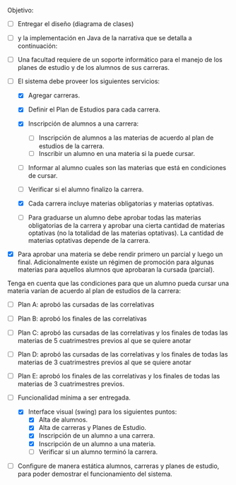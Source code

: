 Objetivo:

- [ ] Entregar el diseño (diagrama de clases) 
- [ ] y la implementación en Java de la narrativa que se detalla a continuación:

- [ ] Una facultad requiere de un soporte informático para el manejo de los planes de estudio y de los alumnos de sus carreras.

- [ ] El sistema debe proveer los siguientes servicios:
    - [X] Agregar carreras.
    - [X] Definir el Plan de Estudios para cada carrera.
    - [X] Inscripción de alumnos a una carrera:
        - [ ] Inscripción de alumnos a las materias de acuerdo al plan de estudios de la carrera. 
        - [ ] Inscribir un alumno en una materia si la puede cursar.
    - [ ] Informar al alumno cuales son las materias que está en condiciones de cursar.
    - [ ] Verificar si el alumno finalizo la carrera.

    - [X] Cada carrera incluye materias obligatorias y materias optativas. 
    - [ ] Para graduarse un alumno debe aprobar todas las materias obligatorias de la carrera y aprobar una cierta cantidad de materias optativas (no la totalidad de las materias optativas). La cantidad de materias optativas depende de la carrera.

- [X] Para aprobar una materia se debe rendir primero un parcial y luego un final. Adicionalmente existe un régimen de promoción para algunas materias para aquellos alumnos que aprobaran la cursada (parcial).

Tenga en cuenta que las condiciones para que un alumno pueda cursar una materia varían de
acuerdo al plan de estudios de la carrera:
- [ ] Plan A: aprobó las cursadas de las correlativas
- [ ] Plan B: aprobó los finales de las correlativas
- [ ] Plan C: aprobó las cursadas de las correlativas y los finales de todas las materias de 5 cuatrimestres previos al que se quiere anotar
- [ ] Plan D: aprobó las cursadas de las correlativas y los finales de todas las materias de 3 cuatrimestres previos al que se quiere anotar
- [ ] Plan E: aprobó los finales de las correlativas y los finales de todas las materias de 3 cuatrimestres previos.

- [ ] Funcionalidad mínima a ser entregada.
    - [X] Interface visual (swing) para los siguientes puntos:
        - [X] Alta de alumnos.
        - [X] Alta de carreras y Planes de Estudio.
        - [X] Inscripción de un alumno a una carrera.
        - [X] Inscripción de un alumno a una materia.
        - [ ] Verificar si un alumno terminó la carrera.

- [ ] Configure de manera estática alumnos, carreras y planes de estudio, para poder demostrar el funcionamiento del sistema.